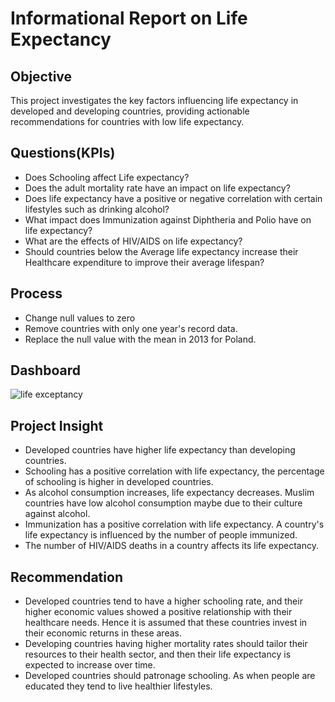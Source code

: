 # Informational Report on Life Expectancy 
## Objective 
This project investigates the key factors influencing life expectancy in developed and developing countries, providing actionable recommendations for countries with low life expectancy. 
## Questions(KPIs)
- Does Schooling  affect Life expectancy?
- Does the adult mortality rate have an impact on life expectancy?
- Does life expectancy have a positive or negative correlation with certain lifestyles such as drinking alcohol? 
-	What impact does Immunization against Diphtheria and Polio have on life expectancy?
- What are the effects of  HIV/AIDS on life expectancy?
- Should countries below the Average life expectancy increase their Healthcare expenditure to improve their  average lifespan?
## Process
- Change null values to zero
- Remove countries with only one year's record data.
- Replace the null value with the mean in 2013 for Poland. 
## Dashboard
![life exceptancy](https://github.com/user-attachments/assets/c427596e-f994-4498-a98b-a17f76bfe20e)
## Project Insight
- Developed countries have higher life expectancy than developing countries.
- Schooling has a positive correlation with life expectancy, the percentage of schooling is higher in developed countries.
- As alcohol consumption increases, life expectancy decreases. Muslim countries have low alcohol consumption maybe due to their culture against alcohol.
- Immunization has a positive correlation with life expectancy. A country's life expectancy is influenced by the number of  people immunized. 
- The number of HIV/AIDS deaths in a country affects its life expectancy.
## Recommendation
-  Developed countries tend to have a higher schooling rate, and their higher economic  values showed a positive relationship with their healthcare needs.  Hence it is assumed that these countries invest in their economic returns in these areas.
- Developing countries having higher  mortality rates should tailor their resources to their health sector, and then their life expectancy is expected to increase over time.
- Developed countries should patronage schooling. As when people are educated they tend to live healthier lifestyles. 






